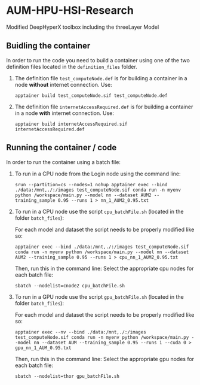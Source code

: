 # AUM-HPU-HSI-Research
Modified DeepHyperX toolbox including the threeLayer Model

## Buidling the container 

In order to run the code you need to build a container using one of the two definition files located in the ```definition_files``` folder. 
  1) The definition file ```test_computeNode.def``` is for building a container in a node **without** internet connection. Use:
     
      ```apptainer build test_computeNode.sif test_computeNode.def```

  2) The definition file ```internetAccessRequired.def``` is for building a container in a node **with** internet connection. Use: 

      ```apptainer build internetAccessRequired.sif internetAccessRequired.def```

## Running the container / code 

In order to run the container using a batch file:
  1) To run in a CPU node from the Login node using the command line:
     
     ```srun --partition=cs --nodes=1 nohup apptainer exec --bind ./data:/mnt,./:/images test_computeNode.sif conda run -n myenv python /workspace/main.py --model nn --dataset AUM2 --training_sample 0.95 --runs 1 > nn_1_AUM2_0.95.txt```
    
  2) To run in a CPU node use the script ```cpu_batchFile.sh``` (located in the folder ```batch_files```):
     
     For each model and dataset the script needs to be properly modified like so:
     
     ```apptainer exec --bind ./data:/mnt,./:/images test_computeNode.sif conda run -n myenv python /workspace/main.py --model nn --dataset AUM2 --training_sample 0.95 --runs 1 > cpu_nn_1_AUM2_0.95.txt```

     Then, run this in the command line:
     Select the appropriate cpu nodes for each batch file:
    
     ```sbatch --nodelist=cnode2 cpu_batchFile.sh```
    
  3) To run in a GPU node use the script ```gpu_batchFile.sh``` (located in the folder ```batch_files```):
     
     For each model and dataset the script needs to be properly modified like so:
     
     ```apptainer exec --nv --bind ./data:/mnt,./:/images test_computeNode.sif conda run -n myenv python /workspace/main.py --model nn --dataset AUM --training_sample 0.95 --runs 1 --cuda 0 > gpu_nn_1_AUM_0.95.txt```

     Then, run this in the command line:
     Select the appropriate gpu nodes for each batch file:
    
     ```sbatch --nodelist=thor gpu_batchFile.sh```
  


  
